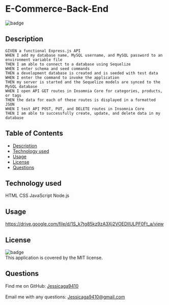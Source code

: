 # E-Commerce-Back-End 

![badge](https://img.shields.io/badge/license-MIT-ff69b4)

## Description
```
GIVEN a functional Express.js API
WHEN I add my database name, MySQL username, and MySQL password to an environment variable file
THEN I am able to connect to a database using Sequelize
WHEN I enter schema and seed commands
THEN a development database is created and is seeded with test data
WHEN I enter the command to invoke the application
THEN my server is started and the Sequelize models are synced to the MySQL database
WHEN I open API GET routes in Insomnia Core for categories, products, or tags
THEN the data for each of these routes is displayed in a formatted JSON
WHEN I test API POST, PUT, and DELETE routes in Insomnia Core
THEN I am able to successfully create, update, and delete data in my database
```



## Table of Contents

- [Description](#description)
- [Technology used](#technology-used)
- [Usage](#usage)
- [License](#license)
- [Questions](#questions)

## Technology used
HTML 
CSS 
JavaScript
Node.js

## Usage

https://drive.google.com/file/d/1S_k7tg85kz9zA3Xj2VOEDllULPF0Ft_a/view
<br />


## License
![badge](https://img.shields.io/badge/license-MIT-ff69b4)
<br />
This application is covered by the MIT license. 

## Questions
Find me on GitHub: [Jessicaga9410](https://github.com/Jessica9410)<br />
<br />
Email me with any questions: Jessicaga9410@gmail.com<br /><br />

